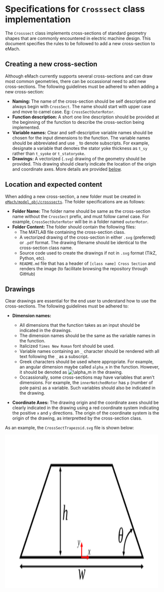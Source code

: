# Specifications for `Crosssect` class implementation

The `Crosssect` class implements cross-sections of standard geometry shapes that are commonly encountered in electric machine design. This document specifies the rules to be followed to add a new cross-section to eMach.


## Creating a new cross-section

Although eMach currently supports several cross-sections and can draw most common geometries, there can be occassional need to add new cross-sections. 
The following guidelines must be adhered to when adding a new cross-section:

- **Naming:** The name of the cross-section should be self descriptive and always begin with `CrossSect`. The name should start with upper case and move to camel case. Eg: `CrossSectOuterRotor`.
- **Function description:** A short one line description should be provided at the beginning of the function to describe the cross-section being implemented.
- **Variable names:** Clear and self-descriptive variable names should be chosen for the input dimensions to the function. The variable names should be abbreviated and use `_` to denote subscripts. For example, designate a variable that denotes the stator yoke thickness as `t_sy` rather than `t_syoke` or `t_statoryoke`. 
- **Drawings:** A vectorized (`.svg`) drawing of the geometry should be provided. This drawing should clearly indicate the location of the origin and coordinate axes. More details are provided [below](./#drawings).

## Location and expected content

When adding a new cross-section, a new folder must be created in [`eMach/model_obj/crosssects`](./). 
The folder specifications are as follows:

- **Folder Name:** The folder name should be same as the cross-section name without the `CrossSect` prefix, and must follow camel case. For example, `CrossSectOuterRotor` will be in a folder named `outerRotor`.
- **Folder Content:** The folder should contain the following files:
  - The MATLAB file containing the cross-section class.
  - A vectorized drawing of the cross-section in either `.svg` (preferred) or `.pdf` format. The drawing filename should be identical to the cross-section class name.
  - Source code used to create the drawings if not in `.svg` format (TikZ, Python, etc).
  - `README.md` file that has a header of `[class name] Cross Section` and renders the image (to facilitate browsing the repository through GitHub)

## Drawings

Clear drawings are essential for the end user to understand how to use the cross-sections. The following guidelines must be adhered to:

- **Dimension names:** 
  - All dimensions that the function takes as an input should be indicated in the drawings. 
  - The dimension names should be the same as the variable names in the function.
  - Italicized `Times New Roman` font should be used.
  - Variable names containing an `_` character should be rendered with all text following the `_` as a subscript.
  - Greek characters should be used where appropriate. For example, an angular dimension maybe called `alpha_m` in the function. However, it should be denoted as <img src="https://latex.codecogs.com/gif.latex?\alpha_\text{m}" title="\alpha_m" /> in the drawing.
  - Occassionally, some cross-sections may have variables that aren't dimensions. For example, the `innerNotchedRotor` has `p` (number of pole pairs) as a variable. Such variables should also be indicated in the drawing.

- **Coordinate Axes:** The drawing origin and the coordinate axes should be clearly indicated in the drawing using a red coordinate system indicating the positive `x` and `y` directions. The origin of the coordinate system is the origin of the drawing, as interpretted by the cross-section class.

As an example, the `CrossSectTrapezoid.svg` file is shown below:

<img src="./trapezoid/CrossSectTrapezoid.svg" width="500" height="500" />
